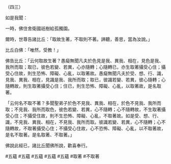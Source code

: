 （四三）

如是我聞：

一時，佛住舍衛國祇樹給孤獨園。

爾時，世尊告諸比丘：「取故生著，不取則不著。諦聽，善思，當為汝說。」

比丘白佛：「唯然，受教！」

佛告比丘：「云何取故生著？愚癡無聞凡夫於色見是我、異我、相在，見色是我、我所而取；取已，彼色若變、若異，心亦隨轉；心隨轉已，亦生取著攝受心住；攝受心住故，則生恐怖、障礙、心亂，以取著故。愚癡無聞凡夫於受、想、行、識，見我、異我、相在，見識是我、我所而取；取已，彼識若變、若異，彼心隨轉；心隨轉故，則生取著攝受心住；住已，則生恐怖、障礙、心亂，以取著故，是名取著。

「云何名不取不著？多聞聖弟子於色不見我、異我、相在，於色不見我、我所而取；不見我、我所而取色，彼色若變、若異，心不隨轉；心不隨轉故，不生取著攝受心住；不攝受住故，則不生恐怖、障礙、心亂，不取著故。如是受、想、行、識，不見我、異我、相在，不見我、我所而取。彼識若變、若異，心不隨轉；心不隨轉故，不取著攝受心住；不攝受心住故，心不恐怖、障礙、心亂，以不取著故，是名不取著。是名取著、不取著。」

佛說此經已，諸比丘聞佛所說，歡喜奉行。



#五蘊
#五蘊
#五蘊
#五蘊
#五蘊
#取著
#不取著
